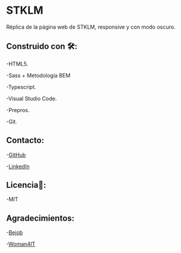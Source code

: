 # STKLM

 Réplica de la página web de STKLM, responsive y con modo oscuro.
 
## Construido con 🛠️:

 -HTML5.
 
 -Sass + Metodología BEM
 
 -Typescript.
 
 -Visual Studio Code.
 
 -Prepros.
 
 -Git.
 
## Contacto: 

 -[GitHub](https://github.com/lymbus)
 
 -[LinkedIn](https://www.linkedin.com/in/lydia-est%C3%A9vez-chamorro/)
 
## Licencia🧾:

-MIT

## Agradecimientos:

 -[Bejob](https://www.bejob.com/)
 
 -[Woman4IT](https://women4it.eu/)
